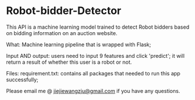 # Robot-bidder-Detector
This API is a machine learning model trained to detect Robot bidders based on bidding information on an auction website. 

What: Machine learning pipeline that is wrapped with Flask;

Input AND output: users need to input 9 features and click 'predict'; it will return a result of whether this user is a robot or not. 

Files: 
requirement.txt: contains all packages that needed to run this app successfully;

Please email me @ jiejiewangzju@gmail.com if you have any questions. 
